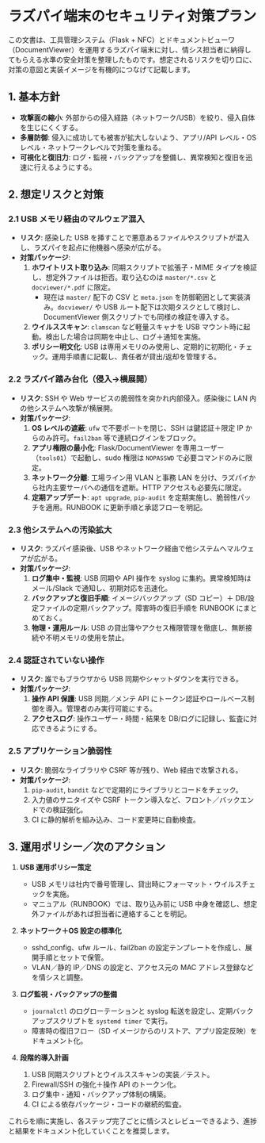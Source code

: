 # ラズパイ端末のセキュリティ対策プラン

この文書は、工具管理システム（Flask + NFC）とドキュメントビューワ（DocumentViewer）を運用するラズパイ端末に対し、情シス担当者に納得してもらえる水準の安全対策を整理したものです。想定されるリスクを切り口に、対策の意図と実装イメージを有機的につなげて記載します。

## 1. 基本方針

- **攻撃面の縮小**: 外部からの侵入経路（ネットワーク/USB）を絞り、侵入自体を生じにくくする。
- **多層防御**: 侵入に成功しても被害が拡大しないよう、アプリ/API レベル・OS レベル・ネットワークレベルで対策を重ねる。
- **可視化と復旧力**: ログ・監視・バックアップを整備し、異常検知と復旧を迅速に行えるようにする。

## 2. 想定リスクと対策

### 2.1 USB メモリ経由のマルウェア混入
- **リスク**: 感染した USB を挿すことで悪意あるファイルやスクリプトが混入し、ラズパイを起点に他機器へ感染が広がる。
- **対策パッケージ**:
  1. **ホワイトリスト取り込み**: 同期スクリプトで拡張子・MIME タイプを検証し、想定外ファイルは拒否。取り込むのは `master/*.csv` と `docviewer/*.pdf` に限定。
      - 現在は `master/` 配下の CSV と `meta.json` を防御範囲として実装済み。`docviewer/` や USB ルート配下は次期タスクとして検討し、DocumentViewer 側スクリプトでも同様の検証を導入する。
  2. **ウイルススキャン**: `clamscan` など軽量スキャナを USB マウント時に起動。検出した場合は同期を中止し、ログ＋通知を実施。
  3. **ポリシー明文化**: USB は専用メモリのみ使用し、定期的に初期化・チェック。運用手順書に記載し、責任者が貸出/返却を管理する。

### 2.2 ラズパイ踏み台化（侵入→横展開）
- **リスク**: SSH や Web サービスの脆弱性を突かれ内部侵入。感染後に LAN 内の他システムへ攻撃が横展開。
- **対策パッケージ**:
  1. **OS レベルの遮蔽**: `ufw` で不要ポートを閉じ、SSH は鍵認証＋限定 IP からのみ許可。`fail2ban` 等で連続ログインをブロック。
  2. **アプリ権限の最小化**: Flask/DocumentViewer を専用ユーザー（`tools01`）で起動し、sudo 権限は `NOPASSWD` で必要コマンドのみに限定。
  3. **ネットワーク分離**: 工場ライン用 VLAN と事務 LAN を分け、ラズパイから社内主要サーバへの通信を遮断。HTTP アクセスも必要先に限定。
  4. **定期アップデート**: `apt upgrade`, `pip-audit` を定期実施し、脆弱性パッチを適用。RUNBOOK に更新手順と承認フローを明記。

### 2.3 他システムへの汚染拡大
- **リスク**: ラズパイ感染後、USB やネットワーク経由で他システムへマルウェアが広がる。
- **対策パッケージ**:
  1. **ログ集中・監視**: USB 同期や API 操作を syslog に集約。異常検知時はメール/Slack で通知し、初期対応を迅速化。
  2. **バックアップと復旧手順**: イメージバックアップ（SD コピー）＋ DB/設定ファイルの定期バックアップ。障害時の復旧手順を RUNBOOK にまとめておく。
  3. **物理・運用ルール**: USB の貸出簿やアクセス権限管理を徹底し、無断接続や不明メモリの使用を禁止。

### 2.4 認証されていない操作
- **リスク**: 誰でもブラウザから USB 同期やシャットダウンを実行できる。
- **対策パッケージ**:
  1. **操作 API 保護**: USB 同期／メンテ API にトークン認証やロールベース制御を導入。管理者のみ実行可能にする。
  2. **アクセスログ**: 操作ユーザー・時間・結果を DB/ログに記録し、監査に対応できるようにする。

### 2.5 アプリケーション脆弱性
- **リスク**: 脆弱なライブラリや CSRF 等が残り、Web 経由で攻撃される。
- **対策パッケージ**:
  1. `pip-audit`, `bandit` などで定期的にライブラリとコードをチェック。
  2. 入力値のサニタイズや CSRF トークン導入など、フロント／バックエンドでの検証強化。
  3. CI に静的解析を組み込み、コード変更時に自動検査。

## 3. 運用ポリシー／次のアクション

1. **USB 運用ポリシー策定**
   - USB メモリは社内で番号管理し、貸出時にフォーマット・ウイルスチェックを実施。
   - マニュアル（RUNBOOK）では、取り込み前に USB 中身を確認し、想定外ファイルがあれば担当者に連絡することを明記。

2. **ネットワーク＋OS 設定の標準化**
   - sshd_config、ufw ルール、fail2ban の設定テンプレートを作成し、展開手順とセットで保管。
   - VLAN／静的 IP／DNS の設定と、アクセス元の MAC アドレス登録などを情シスと調整。

3. **ログ監視・バックアップの整備**
   - `journalctl` のログローテーションと syslog 転送を設定し、定期バックアップスクリプトを `systemd timer` で実行。
   - 障害時の復旧フロー（SD イメージからのリストア、アプリ設定反映）をドキュメント化。

4. **段階的導入計画**
   1. USB 同期スクリプトとウイルススキャンの実装／テスト。
   2. Firewall/SSH の強化＋操作 API のトークン化。
   3. ログ集中・通知・バックアップ体制の構築。
   4. CI による依存パッケージ・コードの継続的監査。

これらを順に実施し、各ステップ完了ごとに情シスとレビューできるよう、進捗と結果をドキュメント化していくことを推奨します。
